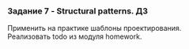 ### Задание 7 - Structural patterns. ДЗ

Применить на практике шаблоны проектирования.<br>
Реализовать todo из модуля homework.<br>
